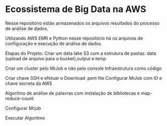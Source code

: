 # Ecossistema de Big Data na AWS

Nesse repositório estão armazenados os arquivos resultados do processo de análise de dados.

Utilizando AWS EMR e Python nesse reposítório há os arquivos de configuração e execução de análise de dados.

Etapas do Projeto: 
Criar um data lake S3 com a estrutura de pastas: data (upload de arquivo para o bucket),output e temp

Criar um cluster pelo MrJob e não pelo console
Infraestrutura como código

Criar chave SSH e efetuar o Download .pem file
Configurar MrJob com ID e chave secreta da AWS

Algoritmo de análise de palavras com instalação de bibliotecas e map-reduce-count

Configurar Mrjob

Executar Algoritmo
